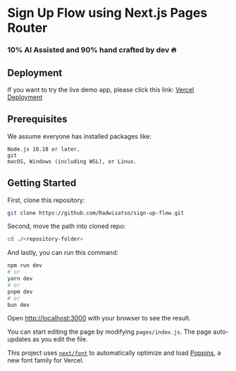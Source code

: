 # Sign Up Flow using Next.js Pages Router

### 10% AI Assisted and 90% hand crafted by dev 🔥

## Deployment

If you want to try the live demo app, please click this link: [Vercel Deployment](https://sign-up-flow-rose.vercel.app)

## Prerequisites

We assume everyone has installed packages like:

```
Node.js 18.18 or later.
git
macOS, Windows (including WSL), or Linux.
```

## Getting Started

First, clone this repository:

```bash
git clone https://github.com/Radwisatso/sign-up-flow.git
```

Second, move the path into cloned repo:

```bash
cd ./<repository-folder>
```

And lastly, you can run this command:

```bash
npm run dev
# or
yarn dev
# or
pnpm dev
# or
bun dev
```

Open [http://localhost:3000](http://localhost:3000) with your browser to see the result.

You can start editing the page by modifying `pages/index.js`. The page auto-updates as you edit the file.

This project uses [`next/font`](https://nextjs.org/docs/pages/building-your-application/optimizing/fonts) to automatically optimize and load [Poppins](https://vercel.com/font), a new font family for Vercel.
